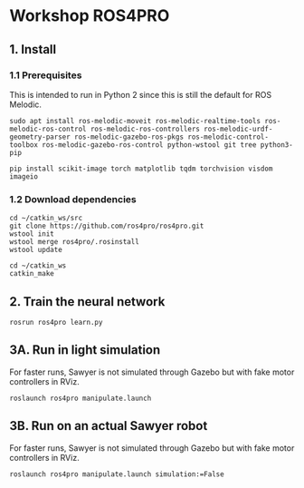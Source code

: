 # Workshop ROS4PRO

## 1. Install
### 1.1 Prerequisites
This is intended to run in Python 2 since this is still the default for ROS Melodic.
```
sudo apt install ros-melodic-moveit ros-melodic-realtime-tools ros-melodic-ros-control ros-melodic-ros-controllers ros-melodic-urdf-geometry-parser ros-melodic-gazebo-ros-pkgs ros-melodic-control-toolbox ros-melodic-gazebo-ros-control python-wstool git tree python3-pip

pip install scikit-image torch matplotlib tqdm torchvision visdom imageio
```

### 1.2 Download dependencies
```
cd ~/catkin_ws/src
git clone https://github.com/ros4pro/ros4pro.git
wstool init
wstool merge ros4pro/.rosinstall
wstool update

cd ~/catkin_ws
catkin_make
```

## 2. Train the neural network
```
rosrun ros4pro learn.py
```

## 3A. Run in light simulation
For faster runs, Sawyer is not simulated through Gazebo but with fake motor controllers in RViz.

```
roslaunch ros4pro manipulate.launch
```

## 3B. Run on an actual Sawyer robot
For faster runs, Sawyer is not simulated through Gazebo but with fake motor controllers in RViz.

```
roslaunch ros4pro manipulate.launch simulation:=False
```
